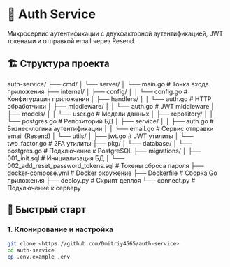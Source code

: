 # 🔐 Auth Service

Микросервис аутентификации с двухфакторной аутентификацией, JWT токенами и отправкой email через Resend.

## 🏗️ Структура проекта
auth-service/
├── cmd/
│ └── server/
│ └── main.go # Точка входа приложения
├── internal/
│ ├── config/
│ │ └── config.go # Конфигурация приложения
│ ├── handlers/
│ │ └── auth.go # HTTP обработчики
│ ├── middleware/
│ │ └── auth.go # JWT middleware
│ ├── models/
│ │ └── user.go # Модели данных
│ ├── repository/
│ │ └── postgres.go # Репозиторий БД
│ ├── service/
│ │ ├── auth.go # Бизнес-логика аутентификации
│ │ └── email.go # Сервис отправки email (Resend)
│ └── utils/
│ ├── jwt.go # JWT утилиты
│ └── two_factor.go # 2FA утилиты
├── pkg/
│ └── database/
│ └── postgres.go # Подключение к PostgreSQL
├── migrations/
│ ├── 001_init.sql # Инициализация БД
│ └── 002_add_reset_password_tokens.sql # Токены сброса пароля
├── docker-compose.yml # Docker окружение
├── Dockerfile # Сборка Go приложения
├── deploy.py # Скрипт деплоя
└── connect.py # Подключение к серверу

## 🚀 Быстрый старт

### 1. Клонирование и настройка
```bash
git clone <https://github.com/Dmitriy4565/auth-service>
cd auth-service
cp .env.example .env
